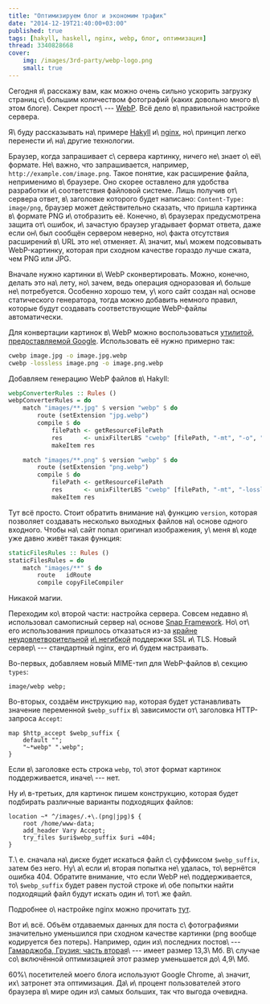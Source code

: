 ```yaml
---
title: "Оптимизируем блог и экономим трафик"
date: "2014-12-19T21:40:00+03:00"
published: true
tags: [hakyll, haskell, nginx, webp, блог, оптимизация]
thread: 3340828668
cover:
    img: /images/3rd-party/webp-logo.png
    small: true
---
```


Сегодня я\ расскажу вам, как можно очень сильно ускорить загрузку страниц с\ большим количеством фотографий (каких
довольно много в\ этом блоге). Секрет прост\ --- [WebP]. Всё дело в\ правильной настройке сервера.

Я\ буду рассказывать на\ примере [Hakyll] и\ [nginx], но\ принцип легко перенести и\ на\ другие технологии.

<!--more-->

Браузер, когда запрашивает с\ сервера картинку, ничего не\ знает о\ её\ формате. Не\ важно, что запрашивается, например,
`http://example.com/image.png`. Такое понятие, как расширение файла, неприменимо в\ браузере. Оно скорее оставлено для
удобства разработки и\ соответствия файловой системе. Лишь получив от\ сервера ответ, в\ заголовке которого будет
написано: `Content-Type: image/png`, браузер может действительно сказать, что пришла картинка в\ формате PNG
и\ отобразить её. Конечно, в\ браузерах предусмотрена защита от\ ошибок, и\ зачастую браузер угадывает формат ответа,
даже если он\ был сообщён сервером неверно, но\ факта отсутствия расширений в\ URL это не\ отменяет. А\ значит,
мы\ можем подсовывать WebP-картинку, которая при сходном качестве гораздо лучше сжата, чем PNG или JPG.

Вначале нужно картинки в\ WebP сконвертировать. Можно, конечно, делать это на\ лету, но\ зачем, ведь операция
одноразовая и\ больше не\ потребуется. Особенно хорошо тем, у\ кого сайт создан на\ основе статического генератора,
тогда можно добавить немного правил, которые будут создавать соответствующие WebP-файлы автоматически.

Для конвертации картинок в\ WebP можно воспользоваться [утилитой, предоставляемой Google][cwebp]. Использовать её нужно
примерно так:

~~~~~sh
cwebp image.jpg -o image.jpg.webp
cwebp -lossless image.png -o image.png.webp
~~~~~

Добавляем генерацию WebP файлов в\ Hakyll:

~~~~~haskell
webpConverterRules :: Rules ()
webpConverterRules = do
    match "images/**.jpg" $ version "webp" $ do
        route (setExtension "jpg.webp")
        compile $ do
            filePath <- getResourceFilePath
            res      <- unixFilterLBS "cwebp" [filePath, "-mt", "-o", "-"] ""
            makeItem res

    match "images/**.png" $ version "webp" $ do
        route (setExtension "png.webp")
        compile $ do
            filePath <- getResourceFilePath
            res      <- unixFilterLBS "cwebp" [filePath, "-mt", "-lossless", "-q", "100", "-o", "-"] ""
            makeItem res
~~~~~

Тут всё просто. Стоит обратить внимание на\ функцию `version`, которая позволяет создавать несколько выходных файлов
на\ основе одного входного. Чтобы на\ сайт попал оригинал изображения, у\ меня в\ коде уже давно живёт такая функция:

~~~~~haskell
staticFilesRules :: Rules ()
staticFilesRules = do
    match "images/**" $ do
        route   idRoute
        compile copyFileCompiler
~~~~~

Никакой магии.

Переходим ко\ второй части: настройка сервера. Совсем недавно я\ использовал самописный сервер на\ основе [Snap
Framework][snap]. Но\ от\ его использования пришлось отказаться из-за [крайне][bug-1]
[неудовлетворительной][bug-2] [и\ негибкой][bug-3] поддержки SSL и\ TLS. Новый сервер\ --- стандартный nginx, его
и\ будем настраивать.

Во-первых, добавляем новый MIME-тип для WebP-файлов в\ секцию `types`:

~~~~~text
image/webp webp;
~~~~~

Во-вторых, создаём инструкцию `map`, которая будет устанавливать значение переменной `$webp_suffix` в\ зависимости
от\ заголовка HTTP-запроса `Accept`:

~~~~~text
map $http_accept $webp_suffix {
    default "";
    "~*webp" ".webp";
}
~~~~~

Если в\ заголовке есть строка `webp`, то\ этот формат картинок поддерживается, иначе\ --- нет.

Ну и\ в-третьих, для картинок пишем конструкцию, которая будет подбирать различные варианты подходящих файлов:

~~~~~~text
location ~* ^/images/.+\.(png|jpg)$ {
    root /home/www-data;
    add_header Vary Accept;
    try_files $uri$webp_suffix $uri =404;
}
~~~~~~

Т.\ е. сначала на\ диске будет искаться файл с\ суффиксом `$webp_suffix`, затем без него. Ну\ а\ если и\ вторая попытка
не\ удалась, то\ вернётся ошибка 404. Обратите внимание, что если WebP не\ поддерживается, то\ `$webp_suffix` будет
равен пустой строке и\ обе попытки найти подходящий файл будут искать один и\ тот\ же файл.

Подробнее о\ настройке nginx можно прочитать [тут][nginx-config].

Вот и\ всё. Объём отдаваемых данных для поста с\ фотографиями значительно уменьшился при сходном качестве картинки (png
вообще кодируется без потерь). Например, один из\ последних постов\ --- [Гамарджоба, Грузия: часть вторая][georgia]\ ---
имеет размер 13,3\ Мб. В\ случае со\ включённой оптимизацией этот размер уменьшается до\ 4,9\ Мб.

60%\ посетителей моего блога используют Google Chrome, а\ значит, их\ затронет эта оптимизация. Да\ и\ процент
пользователей этого браузера в\ мире один из\ самых больших, так что выгода очевидна.

[bug-1]: https://github.com/snapframework/snap-server/issues/60
[bug-2]: https://github.com/snapframework/snap-server/issues/63
[bug-3]: https://github.com/phonohawk/HsOpenSSL/issues/34
[cwebp]: https://developers.google.com/speed/webp/download
[georgia]: /post/georgia-2014-2/
[Hakyll]: http://jaspervdj.be/hakyll/
[mime]: https://en.wikipedia.org/wiki/Internet_media_type
[nginx]: http://nginx.org/
[nginx-config]: https://github.com/uhop/grunt-tight-sprite/wiki/Recipe:-serve-WebP-with-nginx-conditionally
[snap]: http://snapframework.com/
[WebP]: https://en.wikipedia.org/wiki/WebP
